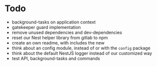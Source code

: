 # Todo

* background-tasks on application context
* gatekeeper guard implementation
* remove unused dependencies and dev-dependencies
* reset our Nest helper library from gitlab to npm
* create an own readme, with includes the new 
* think about an config module, instead of or with the `config` package
* think about the default NestJS logger instead of our customized way
* test API, background-tasks and commands
